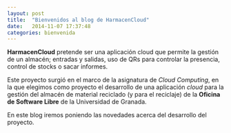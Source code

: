 ```yaml
---
layout: post
title:  "Bienvenidos al blog de HarmacenCloud"
date:   2014-11-07 17:37:48
categories: bienvenida
---
```


__HarmacenCloud__ pretende ser una aplicación cloud que permite la gestión de un almacén; entradas y salidas, 
uso de QRs para controlar la presencia, control de stocks o sacar informes.

Este proyecto surgió en el marco de la asignatura de _Cloud Computing_, en la que elegimos como proyecto 
el desarrollo de una aplicación _cloud_ para la gestión del almacén de material reciclado (y para el reciclaje) 
de la __Oficina de Software Libre__ de la Universidad de Granada.

En este blog iremos poniendo las novedades acerca del desarrollo del proyecto.
